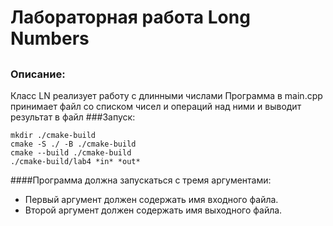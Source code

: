 # Лабораторная работа Long Numbers
## 
### Описание:
Класс LN реализует работу с длинными числами
Программа в main.cpp принимает файл со списком чисел и операций над ними и выводит результат в файл
###Запуск:
```
mkdir ./cmake-build
cmake -S ./ -B ./cmake-build
cmake --build ./cmake-build
./cmake-build/lab4 *in* *out*
```
####Программа должна запускаться с тремя аргументами:
* Первый аргумент должен содержать имя входного файла.
* Второй аргумент должен содержать имя выходного файла.
